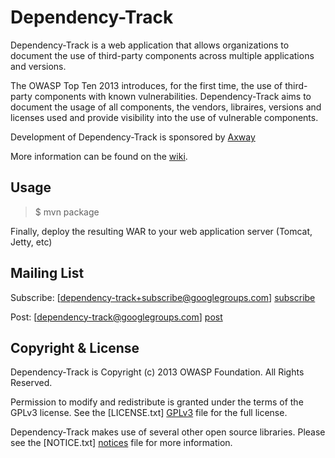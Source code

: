 Dependency-Track
=========

Dependency-Track is a web application that allows organizations to document the use of third-party components across multiple applications and versions.

The OWASP Top Ten 2013 introduces, for the first time, the use of third-party components with known vulnerabilities. Dependency-Track aims to document the usage of all components, the vendors, libraires, versions and licenses used and provide visibility into the use of vulnerable components.

Development of Dependency-Track is sponsored by [Axway]

More information can be found on the [wiki].


Usage
-

> $ mvn package

Finally, deploy the resulting WAR to your web application server (Tomcat, Jetty, etc)


Mailing List
-

Subscribe: [dependency-track+subscribe@googlegroups.com] [subscribe]

Post: [dependency-track@googlegroups.com] [post]

Copyright & License
-

Dependency-Track is Copyright (c) 2013 OWASP Foundation. All Rights Reserved.

Permission to modify and redistribute is granted under the terms of the GPLv3 license. See the [LICENSE.txt] [GPLv3] file for the full license.

Dependency-Track makes use of several other open source libraries. Please see the [NOTICE.txt] [notices] file for more information.


  [wiki]: https://github.com/stevespringett/dependency-track/wiki
  [subscribe]: mailto:dependency-track+subscribe@googlegroups.com
  [post]: mailto:dependency-track@googlegroups.com
  [GPLv3]: https://github.com/stevespringett/dependency-track/blob/master/LICENSE.txt
  [notices]: https://github.com/stevespringett/dependency-track/blob/master/NOTICES.txt
  [axway]: http://www.axway.com
